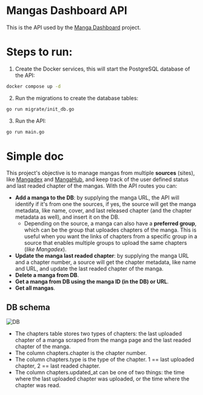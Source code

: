 # Mangas Dashboard API
This is the API used by the [Manga Dashboard](https://github.com/diogovalentte/manga-dashboard) project.

# Steps to run:
1. Create the Docker services, this will start the PostgreSQL database of the API:
```sh
docker compose up -d
```
2. Run the migrations to create the database tables:
```sh
go run migrate/init_db.go
```
3. Run the API:
```sh
go run main.go
```

# Simple doc
This project's objective is to manage mangas from multiple **sources** (sites), like [Mangadex](https://mangadex.org) and [MangaHub](mangahub.io), and keep track of the user defined status and last readed chapter of the mangas.
With the API routes you can:
- **Add a manga to the DB**: by supplying the manga URL, the API will identify if it's from one the sources, if yes, the source will get the manga metadata, like name, cover, and last released chapter (and the chapter metadata as well), and insert it on the DB.
  - Depending on the source, a manga can also have a **preferred group**, which can be the group that uploades chapters of the manga. This is useful when you want the links of chapters from a specific group in a source that enables multiple groups to upload the same chapters (_like Mangadex_).
- **Update the manga last readed chapter**: by supplying the manga URL and a chapter number, a source will get the chapter metadata, like name and URL, and update the last readed chapter of the manga.
- **Delete a manga from DB**.
- **Get a manga from DB using the manga ID (in the DB) or URL**.
- **Get all mangas**.

## DB schema
![DB](https://github.com/diogovalentte/manga-dashboard-api/assets/49578155/45764965-9fc9-4b76-b1a2-a3b4742ab0b1)
- The chapters table stores two types of chapters: the last uploaded chapter of a manga scraped from the manga page and the last readed chapter of the manga.
- The column chapters.chapter is the chapter number.
- The column chapters.type is the type of the chapter. 1 == last uploaded chapter, 2 == last readed chapter.
- The column chapters.updated_at can be one of two things: the time where the last uploaded chapter was uploaded, or the time where the chapter was read.
